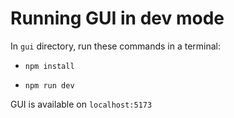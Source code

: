 # Running GUI in dev mode

In `gui` directory, run these commands in a terminal:

* `npm install`

* `npm run dev`

GUI is available on `localhost:5173`
